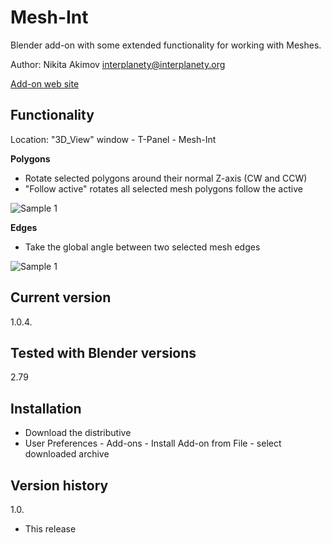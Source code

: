 # Mesh-Int
Blender add-on with some extended functionality for working with Meshes.

Author: Nikita Akimov interplanety@interplanety.org

<a href="">Add-on web site</a>

Functionality
-
Location: "3D_View" window - T-Panel - Mesh-Int

**Polygons**

- Rotate selected polygons around their normal Z-axis (CW and CCW)
- "Follow active" rotates all selected mesh polygons follow the active

<img src="https://b3d.interplanety.org/wp-content/upload_content/2018/02/02.gif" title="Sample 1">

**Edges**

- Take the global angle between two selected mesh edges

<img src="https://b3d.interplanety.org/wp-content/upload_content/2018/02/01.gif" title="Sample 1">

Current version
-
1.0.4.

Tested with Blender versions
-
2.79

Installation
-
- Download the distributive
- User Preferences - Add-ons - Install Add-on from File - select downloaded archive

Version history
-
1.0.
- This release
